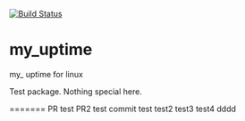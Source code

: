 [![Build Status](https://travis-ci.org/mehmetg/my_uptime.svg?branch=master)](https://travis-ci.org/mehmetg/my_uptime)

# my_uptime

my_ uptime for linux

Test package. Nothing special here.

=======
PR test
PR2 test
commit test
test2
test3
test4
dddd
